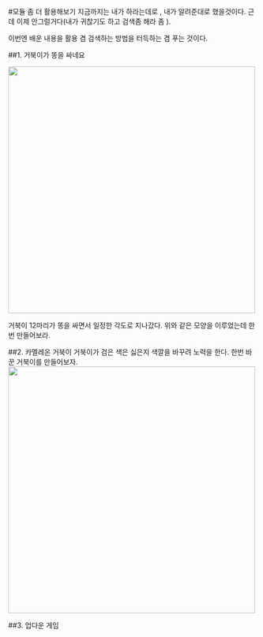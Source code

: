 #모듈 좀 더 활용해보기
지금까지는 내가 하라는데로 , 내가 알려준대로 했을것이다. 근데 이제 안그럴거다(내가 귀찮기도 하고 검색좀 해라 좀 ).

이번엔 배운 내용을 활용 겸 검색하는 방법을 터득하는 겸 푸는 것이다.

##1. 거북이가 똥을 싸네요

<img src="https://github.com/MaseKor/Aperture2016/blob/master/Pictures/%EC%88%98%EC%97%85%EC%9E%90%EB%A3%8C/%EC%8A%A4%ED%81%AC%EB%A6%B0%EC%83%B7%202016-06-14%20%EC%98%A4%EC%A0%84%208.52.03.png?raw=true" width="500" height="500">

거북이 12마리가 똥을 싸면서 일정한 각도로 지나갔다. 위와 같은 모양을 이루었는데 한번 만들어보라.

##2. 카멜레온 거북이
거북이가 검은 색은 싫은지 색깔을 바꾸려 노력을 한다. 한번 바꾼 거북이를 만들어보자.
<img src="https://github.com/MaseKor/Aperture2016/blob/master/Pictures/%EC%88%98%EC%97%85%EC%9E%90%EB%A3%8C/%EC%8A%A4%ED%81%AC%EB%A6%B0%EC%83%B7%202016-06-14%20%EC%98%A4%ED%9B%84%202.38.17.png?raw=true" width="500" height="500">

##3. 업다운 게임
